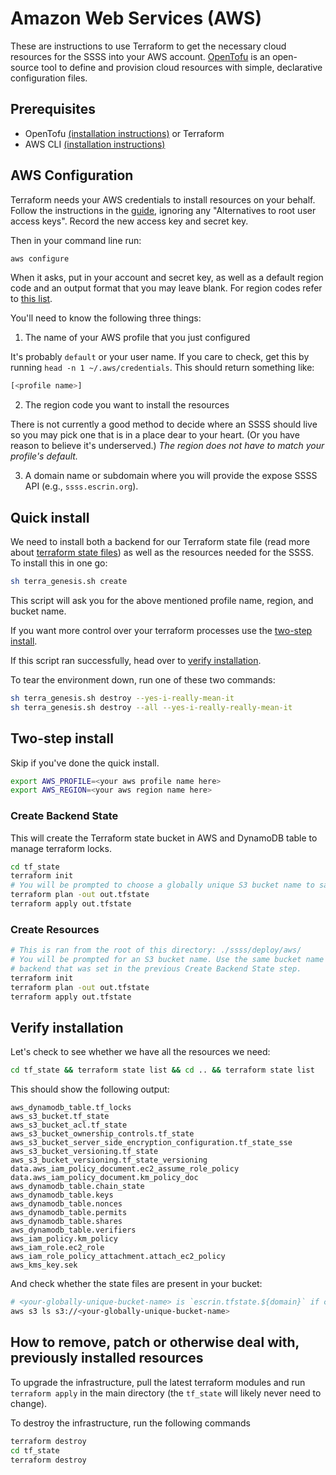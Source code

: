 # Amazon Web Services (AWS)

These are instructions to use Terraform to get the necessary cloud resources for the SSSS into your
AWS account. [OpenTofu](https://opentofu.org) is an open-source tool to define and provision cloud
resources with simple, declarative configuration files.

## Prerequisites

- OpenTofu [(installation instructions)](https://opentofu.org/docs/intro/install/) or Terraform
- AWS CLI
  [(installation instructions)](https://docs.aws.amazon.com/cli/latest/userguide/getting-started-install.html)

## AWS Configuration

Terraform needs your AWS credentials to install resources on your behalf. Follow the instructions in
the [guide](https://docs.aws.amazon.com/IAM/latest/UserGuide/id_root-user_manage_add-key.html#),
ignoring any "Alternatives to root user access keys". Record the new access key and secret key.

Then in your command line run:

```sh
aws configure
```

When it asks, put in your account and secret key, as well as a default region code and an output
format that you may leave blank. For region codes refer to
[this list](https://www.aws-services.info/regions.html).

You'll need to know the following three things:

1. The name of your AWS profile that you just configured

It's probably `default` or your user name. If you care to check, get this by running
`head -n 1 ~/.aws/credentials`. This should return something like:

```sh
[<profile name>]
```

2. The region code you want to install the resources

There is not currently a good method to decide where an SSSS should live so you may pick one that is
in a place dear to your heart. (Or you have reason to believe it's underserved.) _The region does
not have to match your profile's default._

3. A domain name or subdomain where you will provide the expose SSSS API (e.g., `ssss.escrin.org`).

## Quick install

We need to install both a backend for our Terraform state file (read more about
[terraform state files](https://www.pluralsight.com/resources/blog/cloud/what-is-terraform-state))
as well as the resources needed for the SSSS. To install this in one go:

```sh
sh terra_genesis.sh create
```

This script will ask you for the above mentioned profile name, region, and bucket name.

If you want more control over your terraform processes use the
[two-step install](#two-step-install).

If this script ran successfully, head over to [verify installation](#verify-installation).

To tear the environment down, run one of these two commands:

```sh
sh terra_genesis.sh destroy --yes-i-really-mean-it
sh terra_genesis.sh destroy --all --yes-i-really-really-mean-it
```

## Two-step install

Skip if you've done the quick install.

```sh
export AWS_PROFILE=<your aws profile name here>
export AWS_REGION=<your aws region name here>
```

### Create Backend State

This will create the Terraform state bucket in AWS and DynamoDB table to manage terraform locks.

```sh
cd tf_state
terraform init
# You will be prompted to choose a globally unique S3 bucket name to save the Terraform state.
terraform plan -out out.tfstate
terraform apply out.tfstate
```

### Create Resources

```sh
# This is ran from the root of this directory: ./ssss/deploy/aws/
# You will be prompted for an S3 bucket name. Use the same bucket name for the
# backend that was set in the previous Create Backend State step.
terraform init
terraform plan -out out.tfstate
terraform apply out.tfstate
```

## Verify installation

Let's check to see whether we have all the resources we need:

```sh
cd tf_state && terraform state list && cd .. && terraform state list
```

This should show the following output:

```
aws_dynamodb_table.tf_locks
aws_s3_bucket.tf_state
aws_s3_bucket_acl.tf_state
aws_s3_bucket_ownership_controls.tf_state
aws_s3_bucket_server_side_encryption_configuration.tf_state_sse
aws_s3_bucket_versioning.tf_state
aws_s3_bucket_versioning.tf_state_versioning
data.aws_iam_policy_document.ec2_assume_role_policy
data.aws_iam_policy_document.km_policy_doc
aws_dynamodb_table.chain_state
aws_dynamodb_table.keys
aws_dynamodb_table.nonces
aws_dynamodb_table.permits
aws_dynamodb_table.shares
aws_dynamodb_table.verifiers
aws_iam_policy.km_policy
aws_iam_role.ec2_role
aws_iam_role_policy_attachment.attach_ec2_policy
aws_kms_key.sek
```

And check whether the state files are present in your bucket:

```sh
# <your-globally-unique-bucket-name> is `escrin.tfstate.${domain}` if created using the script
aws s3 ls s3://<your-globally-unique-bucket-name>
```

## How to remove, patch or otherwise deal with, previously installed resources

To upgrade the infrastructure, pull the latest terraform modules and run `terraform apply` in the
main directory (the `tf_state` will likely never need to change).

To destroy the infrastructure, run the following commands

```sh
terraform destroy
cd tf_state
terraform destroy
```
